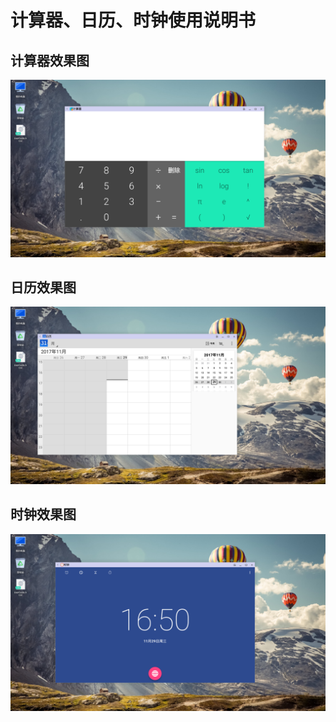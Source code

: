 # 计算器、日历、时钟使用说明书

## 计算器效果图
![](../pic/gongju/Calculate.png)

## 日历效果图
![](../pic/gongju/calendar.png)

## 时钟效果图
![](../pic/gongju/time.png)
